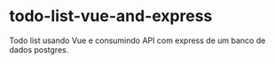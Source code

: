 # todo-list-vue-and-express
 Todo list usando Vue e consumindo API com express de um banco de dados postgres.
